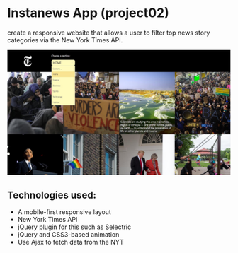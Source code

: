 # Instanews App (project02)
create a responsive website that allows a user to filter top news story
categories via the New York Times API.

![alt tag](images/sample.jpg)

## Technologies used:
* A mobile-first responsive layout
* New York Times API
* jQuery plugin for this such as Selectric
* jQuery and CSS3-based animation
* Use Ajax to fetch data from the NYT